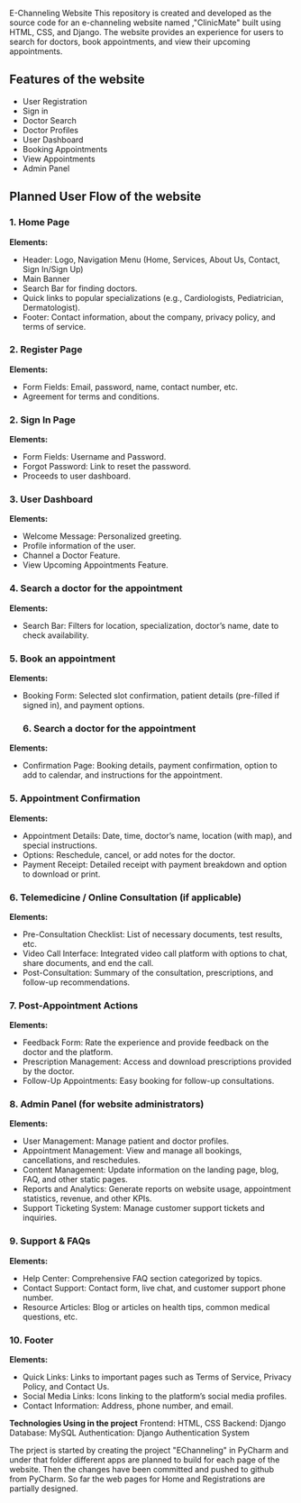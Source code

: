 E-Channeling Website
This repository is created and developed  as the source code for an e-channeling website named ,"ClinicMate" built using HTML, CSS, and Django. The website provides an experience for users to search for doctors, book appointments, and view their upcoming appointments.

## Features of the website

- User Registration
- Sign in
- Doctor Search
- Doctor Profiles 
- User Dashboard
- Booking Appointments
- View Appointments
- Admin Panel

  

## Planned User Flow of the website

### 1. Home Page
**Elements:**
- Header: Logo, Navigation Menu (Home, Services, About Us, Contact, Sign In/Sign Up)
- Main Banner
- Search Bar for finding doctors.
- Quick links to popular specializations (e.g., Cardiologists, Pediatrician, Dermatologist).
- Footer: Contact information, about the company, privacy policy, and terms of service.

### 2. Register Page
**Elements:**
- Form Fields: Email, password, name, contact number, etc.
- Agreement for terms and conditions.

### 2. Sign In Page
**Elements:**
- Form Fields: Username and Password.
- Forgot Password: Link to reset the password.
- Proceeds to user dashboard. 
  

### 3. User Dashboard
**Elements:**
- Welcome Message: Personalized greeting.
- Profile information of the user.
- Channel a Doctor Feature.
- View Upcoming Appointments Feature. 


### 4. Search a doctor for the appointment
**Elements:**
- Search Bar: Filters for location, specialization, doctor’s name, date to check availability.

### 5. Book an appointment
**Elements:**
- Booking Form: Selected slot confirmation, patient details (pre-filled if signed in), and payment options.

  ### 6. Search a doctor for the appointment
**Elements:**
- Confirmation Page: Booking details, payment confirmation, option to add to calendar, and instructions for the appointment.

### 5. Appointment Confirmation
**Elements:**
- Appointment Details: Date, time, doctor’s name, location (with map), and special instructions.
- Options: Reschedule, cancel, or add notes for the doctor.
- Payment Receipt: Detailed receipt with payment breakdown and option to download or print.

### 6. Telemedicine / Online Consultation (if applicable)
**Elements:**
- Pre-Consultation Checklist: List of necessary documents, test results, etc.
- Video Call Interface: Integrated video call platform with options to chat, share documents, and end the call.
- Post-Consultation: Summary of the consultation, prescriptions, and follow-up recommendations.

### 7. Post-Appointment Actions
**Elements:**
- Feedback Form: Rate the experience and provide feedback on the doctor and the platform.
- Prescription Management: Access and download prescriptions provided by the doctor.
- Follow-Up Appointments: Easy booking for follow-up consultations.

### 8. Admin Panel (for website administrators)
**Elements:**
- User Management: Manage patient and doctor profiles.
- Appointment Management: View and manage all bookings, cancellations, and reschedules.
- Content Management: Update information on the landing page, blog, FAQ, and other static pages.
- Reports and Analytics: Generate reports on website usage, appointment statistics, revenue, and other KPIs.
- Support Ticketing System: Manage customer support tickets and inquiries.

### 9. Support & FAQs
**Elements:**
- Help Center: Comprehensive FAQ section categorized by topics.
- Contact Support: Contact form, live chat, and customer support phone number.
- Resource Articles: Blog or articles on health tips, common medical questions, etc.

### 10. Footer
**Elements:**
- Quick Links: Links to important pages such as Terms of Service, Privacy Policy, and Contact Us.
- Social Media Links: Icons linking to the platform’s social media profiles.
- Contact Information: Address, phone number, and email.



**Technologies Using in the project**
Frontend: HTML, CSS
Backend: Django
Database: MySQL 
Authentication: Django Authentication System


The prject is started by creating the project "EChanneling" in PyCharm and under that folder different apps are planned to build for each page of the website. Then the changes have been committed and pushed to github from PyCharm. 
So far the web pages for Home and Registrations are partially designed.
